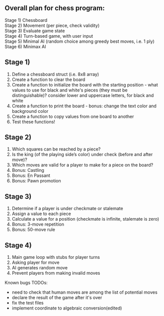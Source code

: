 ## Overall plan for chess program:
Stage 1) Chessboard\
Stage 2) Movement (per piece, check validity)\
Stage 3) Evaluate game state\
Stage 4) Turn-based game, with user input\
Stage 5) Minimal AI (random choice among greedy best moves, i.e. 1 ply)\
Stage 6) Minimax AI

## Stage 1)
1. Define a chessboard struct (i.e. 8x8 array)
2. Create a function to clear the board
3. Create a function to initialize the board with the starting position - what values to use for black and white's pieces (they must be distinguishable)? consider lower and uppercase letters, for black and white
4. Create a function to print the board - bonus: change the text color and background color
5. Create a function to copy values from one board to another
6. Test these functions!

## Stage 2)
1. Which squares can be reached by a piece?
2. Is the king (of the playing side’s color) under check (before and after move)?
3. Which moves are valid for a player to make for a piece on the board?
4. Bonus: Castling
5. Bonus: En Passant
6. Bonus: Pawn promotion

## Stage 3)
1. Determine if a player is under checkmate or stalemate
2. Assign a value to each piece
3. Calculate a value for a position (checkmate is infinite, stalemate is zero)
4. Bonus: 3-move repetition
5. Bonus: 50-move rule

## Stage 4)
1. Main game loop with stubs for player turns
2. Asking player for move
3. AI generates random move
4. Prevent players from making invalid moves

Known bugs TODOs:
- need to check that human moves are among the list of potential moves
- declare the result of the game after it's over
- fix the test files
- implement coordinate to algebraic conversion(edited)
